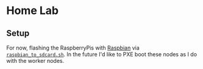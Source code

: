 # Home Lab

## Setup

For now, flashing the RaspberryPis with [Raspbian](https://www.raspberrypi.org/downloads/raspbian/) via [`raspbian_to_sdcard.sh`](./scripts/rasbpian_to_sdcard.sh).
In the future I'd like to PXE boot these nodes as I do with the worker nodes.
